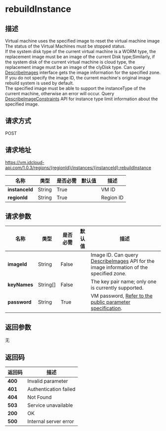 # rebuildInstance


## 描述
Virtual machine uses the specified image to reset the virtual machine image<br>
The status of the Virtual Machines must be stopped status. <br>
If the system disk type of the current virtual machine is a WORM type, the replacement image must be an image of the current Disk type;Similarly, if the system disk of the current virtual machine is cloud type, the replacement image must be an image of the clyDisk type. Can query <a href='https://www.jdcloud.com/help/detail/2874/isCatalog/1'> DescribeImages</a> interface gets the image information for the specified zone. <br>
If you do not specify the image ID, the current machine's original image rebuild system is used by default. <br>
The specified image must be able to support the instanceType of the current machine, otherwise an error will occur. Query <a href="https://www.jdcloud.com/help/detail/2872/isCatalog/1">DescribeImageConstraints</a> API for instance type limit information about the specified image.


## 请求方式
POST

## 请求地址
https://vm.jdcloud-api.com/1.0.3/regions/{regionId}/instances/{instanceId}:rebuildInstance

|名称|类型|是否必需|默认值|描述|
|---|---|---|---|---|
|**instanceId**|String|True| |VM ID|
|**regionId**|String|True| |Region ID|

## 请求参数
|名称|类型|是否必需|默认值|描述|
|---|---|---|---|---|
|**imageId**|String|False| |Image ID. Can query <a href = 'https://www.jdcloud.com/help/detail/2874/isCatalog/1'> DescribeImages</a> API for the image information of the specified zone.|
|**keyNames**|String[]|False| |The key pair name; only one is currently supported.|
|**password**|String|True| |VM password, <a href='https://www.jdcloud.com/help/detail/3870/isCatalog/1'>Refer to the public parameter specification</a>.|


## 返回参数
无


## 返回码
|返回码|描述|
|---|---|
|**400**|Invalid parameter|
|**401**|Authentication failed|
|**404**|Not Found  |
|**503**|Service unavailable|
|**200**|OK|
|**500**|Internal server error|
